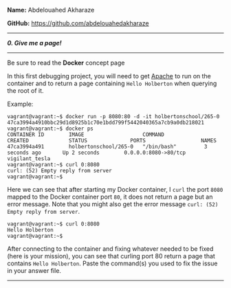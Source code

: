 **Name:** Abdelouahed Akharaze

**GitHub:** https://github.com/abdelouahedakharaze



---

**_0. Give me a page!_**

---

<p>Be sure to read the <strong>Docker</strong> concept page</p>

<p>In this first debugging project, you will need to get <a href="/rltoken/HVGgLL51qmuulmw802M-Jg" target="_blank" title="Apache">Apache</a> to run on the container and to return a page containing <code>Hello Holberton</code> when querying the root of it.</p>

<p>Example:</p>

<pre><code>vagrant@vagrant:~$ docker run -p 8080:80 -d -it holbertonschool/265-0
47ca3994a4910bbc29d1d8925b1c70e1bdd799f5442040365a7cb9a0db218021
vagrant@vagrant:~$ docker ps
CONTAINER ID        IMAGE                   COMMAND             CREATED             STATUS              PORTS                  NAMES
47ca3994a491        holbertonschool/265-0   "/bin/bash"         3 seconds ago       Up 2 seconds        0.0.0.0:8080-&gt;80/tcp   vigilant_tesla
vagrant@vagrant:~$ curl 0:8080
curl: (52) Empty reply from server
vagrant@vagrant:~$
</code></pre>

<p>Here we can see that after starting my Docker container, I <code>curl</code> the port <code>8080</code> mapped to the Docker container port <code>80</code>, it does not return a page but an error message. Note that you might also get the error message <code>curl: (52) Empty reply from server</code>.</p>

<pre><code>vagrant@vagrant:~$ curl 0:8080
Hello Holberton
vagrant@vagrant:~$
</code></pre>

<p>After connecting to the container and fixing whatever needed to be fixed (here is your mission), you can see that curling port 80 return a page that contains <code>Hello Holberton</code>.
Paste the command(s) you used to fix the issue in your answer file.</p>

---
